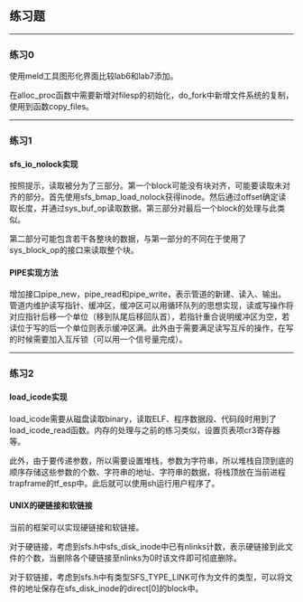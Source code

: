 ## 练习题

---

### 练习0

使用meld工具图形化界面比较lab6和lab7添加。

在alloc_proc函数中需要新增对filesp的初始化，do_fork中新增文件系统的复制，使用到函数copy_files。

---

### 练习1

#### sfs_io_nolock实现

按照提示，读取被分为了三部分。第一个block可能没有块对齐，可能要读取未对齐的部分。首先使用sfs_bmap_load_nolock获得inode。然后通过offset确定读取长度，并通过sys_buf_op读取数据。第三部分对最后一个block的处理与此类似。

第二部分可能包含若干各整块的数据，与第一部分的不同在于使用了sys_block_op的接口来读取整个块。

#### PIPE实现方法

增加接口pipe_new，pipe_read和pipe_write，表示管道的新建、读入、输出。管道内维护读写指针、缓冲区，缓冲区可以用循环队列的思想实现，读或写操作将对应指针后移一个单位（移到队尾后移回队首），若指针重合说明缓冲区为空，若读位于写的后一个单位则表示缓冲区满。此外由于需要满足读写互斥的操作，在写的时候需要加入互斥锁（可以用一个信号量完成）。

---

### 练习2

#### load_icode实现

load_icode需要从磁盘读取binary，读取ELF、程序数据段、代码段时用到了load_icode_read函数。内存的处理与之前的练习类似，设置页表项cr3寄存器等。

此外，由于要传递参数，所以需要设置堆栈，参数为字符串，所以堆栈自顶到底的顺序存储这些参数的个数、字符串的地址、字符串的数据，将栈顶放在当前进程trapframe的tf_esp中。此后就可以使用sh运行用户程序了。

#### UNIX的硬链接和软链接

当前的框架可以实现硬链接和软链接。

对于硬链接，考虑到sfs.h中sfs_disk_inode中已有nlinks计数，表示硬链接到此文件的个数，当删除各个硬链接至nlinks为0时该文件即可彻底删除。

对于软链接，考虑到sfs.h中有类型SFS_TYPE_LINK可作为文件的类型，可以将文件的地址保存在sfs_disk_inode的direct[0]的block中。